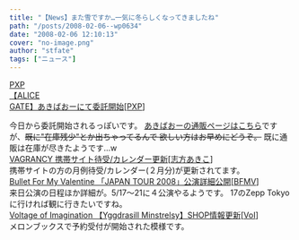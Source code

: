 ```yaml
---
title: "【News】また雪ですか…一気に冬らしくなってきましたね"
path: "/posts/2008-02-06--wp0634"
date: "2008-02-06 12:10:13"
cover: "no-image.png"
author: "stfate"
tags: ["ニュース"]
---
```


<style type="text/css">
<!--
p {white-space: pre-wrap};
-->
</style>

<a class="topics" href="http://members2.jcom.home.ne.jp/pxp/" target="_blank">PXP 【ALICE GATE】あきばおーにて委託開始</a><span class="junre">[<a href="http://members2.jcom.home.ne.jp/pxp/" target="_blank">PXP</a>]</span>
<div class="news">今日から委託開始されるっぽいです。
<a href="http://www.akibaoo.com/02/commodity_param/t/0/ctc/+/shc/0/cmc/2500020047514/backURL/+02+main" target="_blank">あきばおーの通販ページはこちら</a>ですが、<del>既に"在庫残少"とか出ちゃってるんで
欲しい方はお早めにどうぞ。</del>
既に通販は在庫が尽きたようです…w</div>
<a class="topics" href="http://www.vagrancy.jp/" target="_blank">VAGRANCY 携帯サイト待受/カレンダー更新</a><span class="junre">[<a href="http://www.vagrancy.jp/" target="_blank">志方あきこ</a>]</span>
<div class="news">携帯サイトの方の月例待受/カレンダー(２月分)が更新されてます。</div>
<a class="topics" href="http://www.creativeman.co.jp/2008/bfmv/index.html" target="_blank">Bullet For My Valentine 「JAPAN TOUR 2008」公演詳細公開</a><span class="junre">[<a href="http://www.bulletformyvalentine1.com/" target="_blank">BFMV</a>]</span>
<div class="news">来日公演の日程ほか詳細が。5/17～21に４公演やるようです。
17のZepp Tokyoに行ければ観に行きたいですね。</div>
<a class="topics" href="http://www.voltagenation.com/emb/" target="_blank">Voltage of Imagination 【Yggdrasill Minstrelsy】SHOP情報更新</a><span class="junre">[<a href="http://www.voltagenation.com/" target="_blank">VoI</a>]</span>
<div class="news">メロンブックスで予約受付が開始された模様です。</div>
